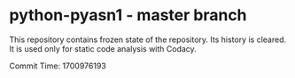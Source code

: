 # python-pyasn1 - master branch

This repository contains frozen state of the repository.
Its history is cleared. It is used only for static code
analysis with Codacy.

Commit Time: 1700976193